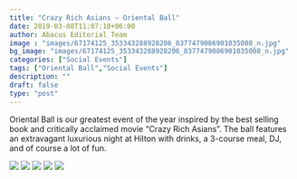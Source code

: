 ```yaml
---
title: "Crazy Rich Asians — Oriental Ball"
date: 2019-03-08T11:07:10+06:00
author: Abacus Editorial Team
image : "images/67174125_353343288928206_8377479086901035008_n.jpg"
bg_image: "images/67174125_353343288928206_8377479086901035008_n.jpg"
categories: ["Social Events"]
tags: ["Oriental Ball","Social Events"]
description: ""
draft: false
type: "post"
---
```



Oriental Ball is our greatest event of the year inspired by the best selling book and critically acclaimed movie “Crazy Rich Asians”. The ball features an extravagant luxurious night at Hilton with drinks, a 3-course meal, DJ, and of course a lot of fun.

![](/images/67094649_2183803198381571_4452006796583763968_n.jpg)
![](/images/67262470_945941135744880_5157977056427900928_n.jpg)
![](/images/67406683_487900328693061_5281077021064036352_n.jpg)
![](/images/67458534_445478759636359_2889119281910382592_n.jpg)
![](/images/67172978_341288130144342_6750681526855270400_n.jpg)